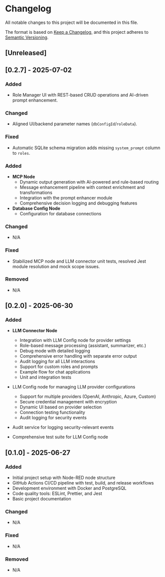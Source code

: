# Changelog

All notable changes to this project will be documented in this file.

The format is based on [Keep a Changelog](https://keepachangelog.com/en/1.0.0/),
and this project adheres to [Semantic Versioning](https://semver.org/spec/v2.0.0.html).

## [Unreleased]

## [0.2.7] - 2025-07-02
### Added
- Role Manager UI with REST-based CRUD operations and AI-driven prompt enhancement.
### Changed
- Aligned UI/backend parameter names (`dbConfigId`/`roleData`).
### Fixed
- Automatic SQLite schema migration adds missing `system_prompt` column to `roles`.

### Added
- **MCP Node**
  - Dynamic output generation with AI-powered and rule-based routing
  - Message enhancement pipeline with context enrichment and transformations
  - Integration with the prompt enhancer module
  - Comprehensive decision logging and debugging features
- **Database Config Node**
  - Configuration for database connections

### Changed
- N/A

### Fixed
- Stabilized MCP node and LLM connector unit tests, resolved Jest module resolution and mock scope issues.

### Removed
- N/A

## [0.2.0] - 2025-06-30

### Added
- **LLM Connector Node**
  - Integration with LLM Config node for provider settings
  - Role-based message processing (assistant, summarizer, etc.)
  - Debug mode with detailed logging
  - Comprehensive error handling with separate error output
  - Audit logging for all LLM interactions
  - Support for custom roles and prompts
  - Example flow for chat applications
  - Unit and integration tests

- LLM Config node for managing LLM provider configurations
  - Support for multiple providers (OpenAI, Anthropic, Azure, Custom)
  - Secure credential management with encryption
  - Dynamic UI based on provider selection
  - Connection testing functionality
  - Audit logging for security events
- Audit service for logging security-relevant events
- Comprehensive test suite for LLM Config node

## [0.1.0] - 2025-06-27

### Added
- Initial project setup with Node-RED node structure
- GitHub Actions CI/CD pipeline with test, build, and release workflows
- Development environment with Docker and PostgreSQL
- Code quality tools: ESLint, Prettier, and Jest
- Basic project documentation

### Changed
- N/A

### Fixed
- N/A

### Removed
- N/A

